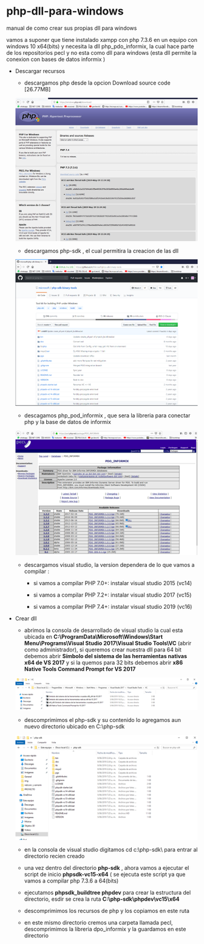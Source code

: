 # php-dll-para-windows
manual de como crear sus propias dll para windows

vamos a suponer que tiene instalado xampp con php 7.3.6 en un equipo con windows 10 x64(bits) y necesita la dll php_pdo_informix, la cual hace parte de los repositorios pecl y no esta como dll para windows (esta dll permite la conexion con bases de datos informix )

- Descargar recursos
    - descargamos php  desde la opcion Download source code [26.77MB]
    
    ![no se encontro la imagen](https://raw.githubusercontent.com/JHONF2078/php-dll-para-windows/master/img/1-recursos_php.PNG)
  
   - descargamos php-sdk , el cual permitira la creacion de las dll
  
    ![no se encontro la imagen](https://raw.githubusercontent.com/JHONF2078/php-dll-para-windows/master/img/2-php_sdk.PNG)
  
   - descagamos php_pod_informix , que sera la libreria para conectar php y la base de datos de informix
    
    ![no se encontro la imagen](https://raw.githubusercontent.com/JHONF2078/php-dll-para-windows/master/img/3-pdo_inf_pecl.PNG)
    
   - descargamos visual studio, la version dependera de lo que vamos a compilar :
    
       - si vamos a compilar  PHP 7.0+: instalar visual studio 2015 (vc14)

       - si vamos a compilar  PHP 7.2+: instalar visual studio 2017 (vc15)
       
       - si vamos a compilar  PHP 7.4+: instalar visual studio 2019 (vc16)
   
   
   
   
    
- Crear dll

   - abrimos la consola de desarrollado de visual studio la cual esta ubicada en **C:\ProgramData\Microsoft\Windows\Start Menu\Programs\Visual Studio 2017\Visual Studio Tools\VC** (abrir como administrador), si queremos crear nuestra dll para 64 bit debemos abrir **Símbolo del sistema de las herramientas nativas x64 de VS 2017**  y si la quemos para 32 bits debemos abrir **x86 Native Tools Command Prompt for VS 2017**
   
   ![no se encontro la imagen](https://raw.githubusercontent.com/JHONF2078/php-dll-para-windows/master/img/4-cmd_vs2017.PNG)
    
    
   - descomprimimos el php-sdk  y su contenido lo agregamos  aun nuevo directorio ubicado en  C:\php-sdk
   
    ![no se encontro la imagen](https://raw.githubusercontent.com/JHONF2078/php-dll-para-windows/master/img/5-ruta_phpsdk.PNG)
    
   
   -  en la consola de visual studio digitamos  cd c:\php-sdk\ para  entrar al directorio recien creado
   
   - una vez dentro del directorio **php-sdk** , ahora vamos a ejecutar el script de inicio  **phpsdk-vc15-x64** ( se ejecuta este script ya que vamos a compilar php 7.3.6 a 64(bits) 
   
   
   - ejecutamos **phpsdk_buildtree phpdev** para crear la estructura del directorio, esdir se crea la ruta
   **C:\php-sdk\phpdev\vc15\x64**
   
   
   
   - descomprimimos los recursos de php y los copiamos en este ruta
   
   
   - en este mismo directorio cremos una carpeta llamada pecl, descomprimimos la libreria  dpo_informix y la guardamos en este directorio
   
   
   
   
   
   
   
   
   
  

  
   
   
   
    
  

    
    
    
    
  



 
